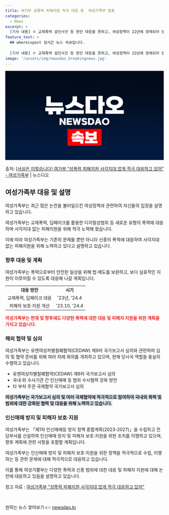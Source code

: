```yaml
---
title: 여가부 성폭력 피해지원 적극 대응 중  여성가족부 발표
categories:
  - News
excerpt: >
  [기사 내용] ㅇ 교제폭력 살인사건 등 현안 대응을 못하고, 여성정책이 22년에 정체되어 있다고 보도함. ㅇ…
feature_text: >
  ## whereispost 실시간 뉴스 속보입니다.

  [기사 내용] ㅇ 교제폭력 살인사건 등 현안 대응을 못하고, 여성정책이 22년에 정체되어 있다고 보도함. ㅇ…
image: '/assets/img/newsdao_breakingnews.jpg'
---
```


![뉴스다오 속보](/assets/img/newsdao_breakingnews.jpg)

<p>출처: <a href="https://newsdao.kr/3973" rel="dofollow">[사실은 이렇습니다] 여가부 “성폭력 피해지원 사각지대 없게 적극 대응하고 있어” - 여성가족부</a> | 뉴스다오</p>

<h2 data-ke-size="size26">여성가족부 대응 및 설명</h2>
여성가족부는 최근 많은 논란을 불러일으킨 여성정책과 관련하여 자신들의 입장을 설명하고 있습니다.

<p data-ke-size="size16">여성가족부는 교제폭력, 딥페이크를 활용한 디지털성범죄 등 새로운 유형의 폭력에 대응하며 사각지대 없는 피해지원을 위해 적극 노력해 왔습니다.</p>
이에 따라 여성가족부는 기존의 문제들 뿐만 아니라 신종의 폭력에 대응하여 사각지대 없는 피해지원을 위해 노력하고 있다고 설명하고 있습니다.

<h3 data-ke-size="size24">향후 대응 및 계획</h3>
여성가족부는 폭력으로부터 안전한 일상을 위해 법·제도를 보완하고, 보다 실효적인 지원이 이루어질 수 있도록 대응해 나갈 계획입니다.

<table>
	<tr>
		<td style="text-align: center; height: 17px;"><b>대응 방안</b></td>
		<td style="text-align: center; height: 17px;"><b>시기</b></td>
	</tr>
	<tr>
		<td style="text-align: center; height: 17px;">교제폭력, 딥페이크 대응</td>
		<td style="text-align: center; height: 17px;">'23년, '24.4</td>
	</tr>
	<tr>
		<td style="text-align: center; height: 17px;">피해자 보호·지원 개선</td>
		<td style="text-align: center; height: 17px;">'23.10, '24.4</td>
	</tr>
</table>

<b><span style="color: #ee2323;">여성가족부는 현재 및 향후에도 다양한 폭력에 대한 대응 및 피해자 지원을 위한 계획을 가지고 있습니다.</span></b>

<h3 data-ke-size="size24">해외 협약 및 심의</h3>
여성가족부는 유엔여성차별철폐협약(CEDAW) 제9차 국가보고서 심의와 관련하여 심의 및 협약 준비를 위해 여러 차례 회의를 개최하고 있으며, 현재 당사국 역할을 충실히 수행하고 있습니다.

<ul>
	<li>유엔여성차별철폐협약(CEDAW) 제9차 국가보고서 심의</li>
	<li>국내·외 수사기관 간 인신매매 등 범죄 수사협력 강화 방안</li>
	<li>타 부처 주관 국제협약 국가보고서 심의</li>
</ul>

<b><span style="background-color: #21538527;">여성가족부는 국가보고서 심의 및 여러 국제협약에 적극적으로 참여하여 국내외 폭력 및 범죄에 대한 강화된 협력 및 대응을 위해 노력하고 있습니다.</span></b>

<h3 data-ke-size="size24">인신매매 방지 및 피해자 보호·지원</h3>
여성가족부는 「제1차 인신매매등 방지 정책 종합계획(2023-2027)」을 수립하고 전담부서를 신설하여 인신매매 방지 및 피해자 보호·지원을 위한 조치를 이행하고 있으며, 향후 계획에 관련 사항을 포함할 계획입니다.

<p data-ke-size="size16">여성가족부는 인신매매 방지 및 피해자 보호·지원을 위한 정책을 적극적으로 수립, 이행하는 등 관련 문제에 대해 적극적으로 대응하고 있습니다.</p>

이를 통해 여성가졡부는 다양한 폭력과 신종 범죄에 대한 대응 및 피해자 지원에 대해 논란에 대응하고 있음을 설명하고 있습니다.

참고 자료 : <a href="https://newsdao.kr/3973">여성가족부 "성폭력 피해지원 사각지대 없게 적극 대응하고 있어"</a>
<p data-ke-size="size16">&nbsp;</p> 

원하는 뉴스 찾아보기 👉 <a href="https://newsdao.kr" rel="dofollow">newsdao.kr</a>


